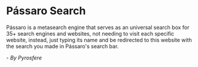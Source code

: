 # Pássaro Search
Pássaro is a metasearch engine that serves as an universal search box for 35+ search engines and websites, not needing to visit each specific website, instead, just typing its name and be redirected to this website with the search you made in Pássaro's search bar.

\- _By Pyrosfere_
